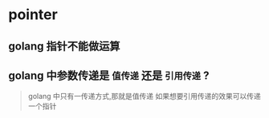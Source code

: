 # pointer
## golang 指针不能做运算
## golang 中参数传递是 `值传递` 还是 `引用传递` ?
> golang 中只有一传递方式,那就是值传递
> 如果想要引用传递的效果可以传递一个指针 

